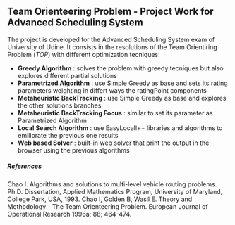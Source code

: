 ## Team Orienteering Problem - Project Work for Advanced Scheduling System

The project is developed for the Advanced Scheduling System exam of University of Udine. It consists in the resolutions of the Team Orientiring Problem (_TOP_) with different optimization tecniques:
+ **Greedy Algorithm** : solves the problem with greedy tecniques but also explores different partial solutions 
+ **Parametrized Algorithm** : use Simple Greedy as base and sets its rating parameters weighting in differt ways the ratingPoint components 
+ **Metaheuristic BackTracking** : use Simple Greedy as base and explores the other solutions branches
+ **Metaheuristic BackTracking Focus** : similar to set its parameter as Parametrized Algorithm
+ **Local Search Algorithm** : use EasyLocall++ libraries and algorithms to emiliorate the previous one results
+ **Web based Solver** : built-in web solver that print the output in the browser using the previous algorithms

##### References
Chao I. Algorithms and solutions to multi-level vehicle routing problems. Ph.D. Dissertation, Applied Mathematics Program, University of Maryland, College Park, USA, 1993.
Chao I, Golden B, Wasil E. Theory and Methodology - The Team Orienteering Problem. European Journal of Operational Research 1996a; 88; 464-474.

